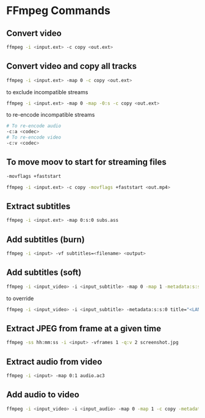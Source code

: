 # FFmpeg Commands

## Convert video

```sh
ffmpeg -i <input.ext> -c copy <out.ext>
```

## Convert video and copy all tracks

```sh
ffmpeg -i <input.ext> -map 0 -c copy <out.ext>
```

to exclude incompatible streams

```sh
ffmpeg -i <input.ext> -map 0 -map -0:s -c copy <out.ext>
```

to re-encode incompatible streams

```sh
# To re-encode audio
-c:a <codec>
# To re-encode video
-c:v <codec>
```

## To move moov to start for streaming files

```sh
-movflags +faststart
```

```sh
ffmpeg -i <input.ext> -c copy -movflags +faststart <out.mp4>
```

## Extract subtitles

```sh
ffmpeg -i <input.ext> -map 0:s:0 subs.ass
```

## Add subtitles (burn)

```sh
ffmpeg -i <input> -vf subtitles=<filename> <output>
```

## Add subtitles (soft)

```sh
ffmpeg -i <input_video> -i <input_subtitle> -map 0 -map 1 -metadata:s:s:INDEX title="<LANG>" -metadata:s:s:INDEX language=LANG -c copy <output>
```

to override

```sh
ffmpeg -i <input_video> -i <input_subtitle> -metadata:s:s:0 title="<LANG>" -metadata:s:s:0 language=LANG -c copy <output>
```

## Extract JPEG from frame at a given time

```sh
ffmpeg -ss hh:mm:ss -i <input> -vframes 1 -q:v 2 screenshot.jpg
```

## Extract audio from video

```sh
ffmpeg -i <input> -map 0:1 audio.ac3
```

## Add audio to video

```sh
ffmpeg -i <input_video> -i <input_audio> -map 0 -map 1 -c copy -metadata:s:a:1 title="Eng" -metadata:s:a:1 language=eng <output>
```
